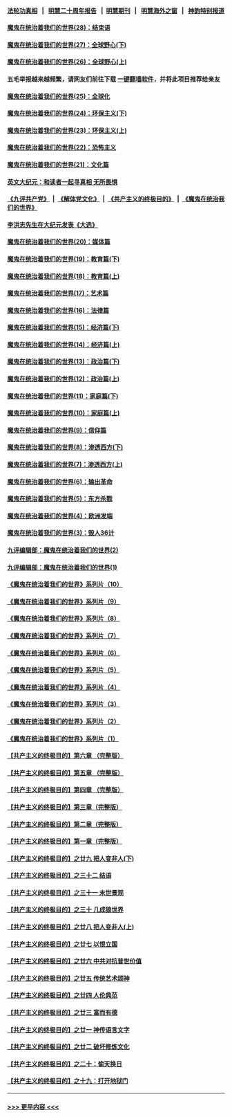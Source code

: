 #### [法轮功真相](https://github.com/gfw-breaker/truth/blob/master/README.md?t=0) &nbsp;&nbsp;|&nbsp;&nbsp; [明慧二十周年报告](https://github.com/gfw-breaker/mh-reports/blob/master/README.md?t=0) &nbsp;&nbsp;|&nbsp;&nbsp;[明慧期刊](https://github.com/gfw-breaker/mh-qikan) &nbsp;&nbsp;|&nbsp;&nbsp; [明慧海外之窗](https://github.com/gfw-breaker/mh-news/blob/master/README.md?t=0) &nbsp;&nbsp;|&nbsp;&nbsp; [神韵特别报道](https://github.com/gfw-breaker/mh-news/blob/master/shenyun.md?t=0)
#### [魔鬼在统治着我们的世界(28)：结束语](../pages/nsc422/n10936246.md?t=06210651) 
#### [魔鬼在统治着我们的世界(27)：全球野心(下)](../pages/nsc422/n10928319.md?t=06210651) 
#### [魔鬼在统治着我们的世界(26)：全球野心(上)](../pages/nsc422/n10900318.md?t=06210651) 
#### 五毛举报越来越频繁，请网友们前往下载 [一键翻墙软件](https://github.com/gfw-breaker/ssr-accounts)，并将此项目推荐给亲友
#### [魔鬼在统治着我们的世界(25)：全球化](../pages/nsc422/n10788205.md?t=06210651) 
#### [魔鬼在统治着我们的世界(24)：环保主义(下)](../pages/nsc422/n10695307.md?t=06210651) 
#### [魔鬼在统治着我们的世界(23)：环保主义(上)](../pages/nsc422/n10688613.md?t=06210651) 
#### [魔鬼在统治着我们的世界(22)：恐怖主义](../pages/nsc422/n10614727.md?t=06210651) 
#### [魔鬼在统治着我们的世界(21)：文化篇](../pages/nsc422/n10597706.md?t=06210651) 
#### [英文大纪元：和读者一起寻真相 无所畏惧](../pages/nsc422/n12542027.md?t=06210651) 
#### [《九评共产党》](https://github.com/begood0513/9ping.md/blob/master/README.md) &nbsp;|&nbsp; [《解体党文化》](../../../../jtdwh.md/blob/master/README.md)  &nbsp;|&nbsp; [《共产主义的终极目的》](../../../../gczydzjmd.md/blob/master/README.md) &nbsp;|&nbsp; [《魔鬼在统治我们的世界》](../../../../mgztzwmdsj.md/blob/master/README.md) 
#### [李洪志先生在大纪元发表《大选》](../pages/nsc422/n12534746.md?t=06210651) 
#### [魔鬼在统治着我们的世界(20)：媒体篇](../pages/nsc422/n10586579.md?t=06210651) 
#### [魔鬼在统治着我们的世界(19)：教育篇(下)](../pages/nsc422/n10564808.md?t=06210651) 
#### [魔鬼在统治着我们的世界(18)：教育篇(上)](../pages/nsc422/n10526970.md?t=06210651) 
#### [魔鬼在统治着我们的世界(17)：艺术篇](../pages/nsc422/n10499093.md?t=06210651) 
#### [魔鬼在统治着我们的世界(16)：法律篇](../pages/nsc422/n10485969.md?t=06210651) 
#### [魔鬼在统治着我们的世界(15)：经济篇(下)](../pages/nsc422/n10469975.md?t=06210651) 
#### [魔鬼在统治着我们的世界(14)：经济篇(上)](../pages/nsc422/n10457370.md?t=06210651) 
#### [魔鬼在统治着我们的世界(13)：政治篇(下)](../pages/nsc422/n10448270.md?t=06210651) 
#### [魔鬼在统治着我们的世界(12)：政治篇(上)](../pages/nsc422/n10444576.md?t=06210651) 
#### [魔鬼在统治着我们的世界(11)：家庭篇(下)](../pages/nsc422/n10440961.md?t=06210651) 
#### [魔鬼在统治着我们的世界(10)：家庭篇(上)](../pages/nsc422/n10435448.md?t=06210651) 
#### [魔鬼在统治着我们的世界(9)：信仰篇](../pages/nsc422/n10432159.md?t=06210651) 
#### [魔鬼在统治着我们的世界(8)：渗透西方(下)](../pages/nsc422/n10429603.md?t=06210651) 
#### [魔鬼在统治着我们的世界(7)：渗透西方(上)](../pages/nsc422/n10426013.md?t=06210651) 
#### [魔鬼在统治着我们的世界(6)：输出革命](../pages/nsc422/n10421536.md?t=06210651) 
#### [魔鬼在统治着我们的世界(5)：东方杀戮](../pages/nsc422/n10417707.md?t=06210651) 
#### [魔鬼在统治着我们的世界(4)：欧洲发端](../pages/nsc422/n10414890.md?t=06210651) 
#### [魔鬼在统治着我们的世界(3)：毁人36计](../pages/nsc422/n10411583.md?t=06210651) 
#### [九评编辑部：魔鬼在统治着我们的世界(2)](../pages/nsc422/n10410036.md?t=06210651) 
#### [九评编辑部：魔鬼在统治着我们的世界(1)](../pages/nsc422/n10406825.md?t=06210651) 
#### [《魔鬼在统治着我们的世界》系列片（10）](../pages/nsc422/n12292670.md?t=06210651) 
#### [《魔鬼在统治着我们的世界》系列片（9）](../pages/nsc422/n12290859.md?t=06210651) 
#### [《魔鬼在统治着我们的世界》系列片（8）](../pages/nsc422/n12287445.md?t=06210651) 
#### [《魔鬼在统治着我们的世界》系列片（7）](../pages/nsc422/n12283425.md?t=06210651) 
#### [《魔鬼在统治着我们的世界》系列片（6）](../pages/nsc422/n12282314.md?t=06210651) 
#### [《魔鬼在统治着我们的世界》系列片（5）](../pages/nsc422/n12281419.md?t=06210651) 
#### [《魔鬼在统治着我们的世界》系列片（4）](../pages/nsc422/n12274024.md?t=06210651) 
#### [《魔鬼在统治着我们的世界》系列片（3）](../pages/nsc422/n12271322.md?t=06210651) 
#### [《魔鬼在统治着我们的世界》系列片（2）](../pages/nsc422/n12269049.md?t=06210651) 
#### [《魔鬼在统治着我们的世界》系列片（1）](../pages/nsc422/n12267575.md?t=06210651) 
#### [【共产主义的终极目的】第六章 （完整版）](../pages/nsc422/n11428913.md?t=06210651) 
#### [【共产主义的终极目的】第五章 （完整版）](../pages/nsc422/n11428912.md?t=06210651) 
#### [【共产主义的终极目的】第四章 （完整版）](../pages/nsc422/n11428907.md?t=06210651) 
#### [【共产主义的终极目的】第三章（完整版）](../pages/nsc422/n11428848.md?t=06210651) 
#### [【共产主义的终极目的】第二章（完整版）](../pages/nsc422/n11428831.md?t=06210651) 
#### [【共产主义的终极目的】第一章（完整版）](../pages/nsc422/n11417651.md?t=06210651) 
#### [【共产主义的终极目的】之廿九 把人变非人(下)](../pages/nsc422/n11344140.md?t=06210651) 
#### [【共产主义的终极目的】之三十二 结语](../pages/nsc422/n11360535.md?t=06210651) 
#### [【共产主义的终极目的】之三十一 末世景观](../pages/nsc422/n11351129.md?t=06210651) 
#### [【共产主义的终极目的】之三十 几成狼世界](../pages/nsc422/n11348280.md?t=06210651) 
#### [【共产主义的终极目的】之廿八 把人变非人(上)](../pages/nsc422/n11340492.md?t=06210651) 
#### [【共产主义的终极目的】之廿七 以恨立国](../pages/nsc422/n11336944.md?t=06210651) 
#### [【共产主义的终极目的】之廿六 中共对抗普世价值](../pages/nsc422/n11324785.md?t=06210651) 
#### [【共产主义的终极目的】之廿五 传统艺术颂神](../pages/nsc422/n11296396.md?t=06210651) 
#### [【共产主义的终极目的】之廿四 人伦典范](../pages/nsc422/n11296397.md?t=06210651) 
#### [【共产主义的终极目的】之廿三 富而有德](../pages/nsc422/n11283598.md?t=06210651) 
#### [【共产主义的终极目的】之廿一 神传语言文字](../pages/nsc422/n11263265.md?t=06210651) 
#### [【共产主义的终极目的】之廿二 破坏修炼文化](../pages/nsc422/n11245728.md?t=06210651) 
#### [【共产主义的终极目的】之二十：偷天换日](../pages/nsc422/n11238846.md?t=06210651) 
#### [【共产主义的终极目的】之十九：打开地狱门](../pages/nsc422/n11206376.md?t=06210651) 

----
#### [ >>> 更早内容 <<< ](../indexes/nsc422-earlier.md)
